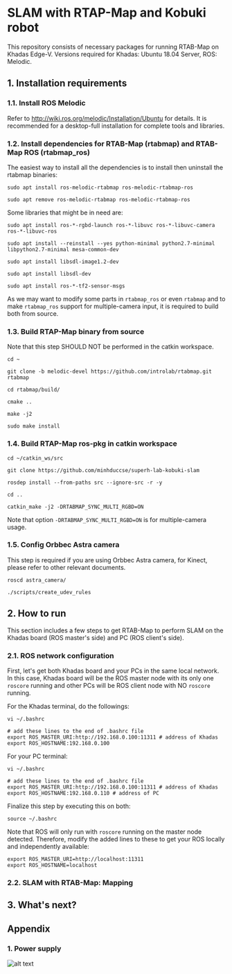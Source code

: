 # SLAM with RTAP-Map and Kobuki robot
This repository consists of necessary packages for running RTAB-Map on Khadas Edge-V. Versions required for Khadas: Ubuntu 18.04 Server, ROS: Melodic.

## 1. Installation requirements
### 1.1. Install ROS Melodic
Refer to http://wiki.ros.org/melodic/Installation/Ubuntu for details. It is recommended for a desktop-full installation for complete tools and libraries.
   
### 1.2. Install dependencies for RTAB-Map (rtabmap) and RTAB-Map ROS (rtabmap_ros)
The easiest way to install all the dependencies is to install then uninstall the rtabmap binaries:
```
sudo apt install ros-melodic-rtabmap ros-melodic-rtabmap-ros

sudo apt remove ros-melodic-rtabmap ros-melodic-rtabmap-ros
```
Some libraries that might be in need are:

```
sudo apt install ros-*-rgbd-launch ros-*-libuvc ros-*-libuvc-camera ros-*-libuvc-ros

sudo apt install --reinstall --yes python-minimal python2.7-minimal libpython2.7-minimal mesa-common-dev

sudo apt install libsdl-image1.2-dev

sudo apt install libsdl-dev

sudo apt install ros-*-tf2-sensor-msgs
```
As we may want to modify some parts in `rtabmap_ros` or even `rtabmap` and to make `rtabmap_ros` support for multiple-camera input, it is required to build both from source.

### 1.3. Build RTAP-Map binary from source
Note that this step SHOULD NOT be performed in the catkin workspace.
```
cd ~

git clone -b melodic-devel https://github.com/introlab/rtabmap.git rtabmap

cd rtabmap/build/

cmake ..

make -j2

sudo make install
```

### 1.4. Build RTAP-Map ros-pkg in catkin workspace
```
cd ~/catkin_ws/src

git clone https://github.com/minhduccse/superh-lab-kobuki-slam

rosdep install --from-paths src --ignore-src -r -y

cd ..

catkin_make -j2 -DRTABMAP_SYNC_MULTI_RGBD=ON
```
Note that option `-DRTABMAP_SYNC_MULTI_RGBD=ON` is for multiple-camera usage.

### 1.5. Config Orbbec Astra camera
This step is required if you are using Orbbec Astra camera, for Kinect, please refer to other relevant documents.
```
roscd astra_camera/

./scripts/create_udev_rules
```

## 2. How to run
This section includes a few steps to get RTAB-Map to perform SLAM on the Khadas board (ROS master's side) and PC (ROS client's side).
### 2.1. ROS network configuration
First, let's get both Khadas board and your PCs in the same local network. In this case, Khadas board will be the ROS master node with its only one `roscore` running and other PCs will be ROS client node with NO `roscore` running.

For the Khadas terminal, do the followings:
```
vi ~/.bashrc

# add these lines to the end of .bashrc file
export ROS_MASTER_URI:http://192.168.0.100:11311 # address of Khadas
export ROS_HOSTNAME:192.168.0.100
```

For your PC terminal:
```
vi ~/.bashrc

# add these lines to the end of .bashrc file
export ROS_MASTER_URI:http://192.168.0.100:11311 # address of Khadas
export ROS_HOSTNAME:192.168.0.110 # address of PC
```
Finalize this step by executing this on both:
```
source ~/.bashrc
```
Note that ROS will only run with `roscore` running on the master node detected. Therefore, modify the added lines to these to get your ROS locally and independently available:
```
export ROS_MASTER_URI=http://localhost:11311
export ROS_HOSTNAME=localhost
```
### 2.2. SLAM with RTAB-Map: Mapping



## 3. What's next?

## Appendix

### 1. Power supply

![alt text](https://github.com/minhduccse/superh-lab-kobuki-slam/blob/readme/power-supply-board/docs/power_supply.png?raw=true)

